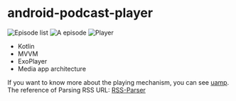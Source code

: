 # android-podcast-player
 
 ![Episode list](https://github.com/joeboycom/android-podcast-player/blob/master/podcast-player-list.png) ![A episode](https://github.com/joeboycom/android-podcast-player/blob/master/podcast-player-episode.png) ![Player](https://github.com/joeboycom/android-podcast-player/blob/master/podcast-player-player.png)

- Kotlin
- MVVM
- ExoPlayer
- Media app architecture

If you want to know more about the playing mechanism, you can see [uamp](https://github.com/android/uamp).
The reference of Parsing RSS URL: [RSS-Parser](https://github.com/prof18/RSS-Parser)
